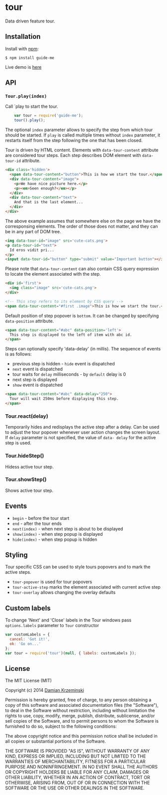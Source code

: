 
# tour

  Data driven feature tour.

## Installation

  Install with [npm]:

    $ npm install guide-me

  Live demo is [here](http://pirxpilot.github.io/guide-me/)

## API

### `Tour.play(index)`

Call `play to start the tour.

```javascript
    var tour = require('guide-me');
    tour().play();
```

The optional `index` parameter allows to specify the step from which tour should be started. If
`play` is called multiple times without `index` parameter, it restarts itself from
the step following the one that has been closed.

Tour is driven by HTML content. Elements with `data-tour-content` attribute are considered tour
steps. Each step describes DOM element with `data-tour-id` attribute.

```html
<div class='hidden'>
  <span data-tour-content="button">This is how we start the tour.</span>
  <div data-tour-content="image">
    <p>We have nice picture here.</p>
    <p><em>Seen enough?</em></p>
  </div>
  <div data-tour-content="text">
    And that is the last element...
  </div>
</div>
```

The above example assumes that somewhere else on the page we have the corresponsing elements. The
order of those does not matter, and they can be in any part of DOM tree.

```html
<img data-tour-id="image" src='cute-cats.png'>
<p data-tour-id="text">
  Id eros vidit pri...
</p>
<input data-tour-id="button" type="submit" value="Important button"></input>
```

Please note that `data-tour-content` can also contain CSS query expression to locate the element
associated with the step.

```html
<div id='first'>
  <img class="image" src='cute-cats.png'>
</div>

<!-- This step refers to its element by CSS query -->
<span data-tour-content="#first .image">This is how we start the tour.</span>
```

Default position of step popover is `bottom`. It can be changed by specifying `data-position` attribute.

```html
<span data-tour-content="#abc" data-position='left'>
  This step is displayed to the left of item with abc id.
</span>
```

Steps can optionally specify 'data-delay' (in millis). The sequence of events is as follows:

- previous step is hidden - `hide` event is dispatched
- `next` event is dispatched
- tour waits for `delay` milliseconds - by `default` delay is 0
- next step is displayed
- `show` event is dispatched

```html
<span data-tour-content="#abc" data-delay="250">
  Tour will wait 250ms before displaying this step.
</span>
```

### Tour.react(delay)

Temporarily hides and redisplays the active step after a delay. Can be used to adjust the tour
popover whenever user action changes the screen layout. If `delay` parameter is not specified, the
value of `data- delay` for the active step is used.

### Tour.hideStep()

Hidess active tour step.


### Tour.showStep()

Shows active tour step.

## Events

- `begin` - before the tour start
- `end` - after the tour ends
- `next(index)` - when next step is about to be displayed
- `show(index)` - when step popup is displayed
- `hide(index)` - when step popup is hidden

## Styling

Tour specific CSS can be used to style tours popovers and to mark the active steps.

- `tour-popover` is used for tour popovers
- `tour-active-step` marks the element associated with current active step
- `tour-overlay` allows changing the overlay defaults

## Custom labels

To change 'Next' and 'Close' labels in the Tour windows pass `options.labels` parameter to `Tour` constructor

```javascript
var customLabels = {
  cancel: 'Got it!',
  ok: 'Go on...'
};
var tour = require('tour')(null, { labels: customLabels });

```

## License

  The MIT License (MIT)

  Copyright (c) 2014 [Damian Krzeminski](https://pirxpilot.me)

  Permission is hereby granted, free of charge, to any person obtaining a copy
  of this software and associated documentation files (the "Software"), to deal
  in the Software without restriction, including without limitation the rights
  to use, copy, modify, merge, publish, distribute, sublicense, and/or sell
  copies of the Software, and to permit persons to whom the Software is
  furnished to do so, subject to the following conditions:

  The above copyright notice and this permission notice shall be included in
  all copies or substantial portions of the Software.

  THE SOFTWARE IS PROVIDED "AS IS", WITHOUT WARRANTY OF ANY KIND, EXPRESS OR
  IMPLIED, INCLUDING BUT NOT LIMITED TO THE WARRANTIES OF MERCHANTABILITY,
  FITNESS FOR A PARTICULAR PURPOSE AND NONINFRINGEMENT. IN NO EVENT SHALL THE
  AUTHORS OR COPYRIGHT HOLDERS BE LIABLE FOR ANY CLAIM, DAMAGES OR OTHER
  LIABILITY, WHETHER IN AN ACTION OF CONTRACT, TORT OR OTHERWISE, ARISING FROM,
  OUT OF OR IN CONNECTION WITH THE SOFTWARE OR THE USE OR OTHER DEALINGS IN
  THE SOFTWARE.

[npm]: https://www.npmjs.org/
